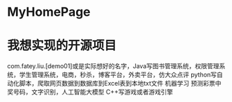 # MyHomePage
# 我想实现的开源项目
com.fatey.liu.[demo01]或是实际想好的名字，Java写图书管理系统，权限管理系统，学生管理系统，电商，秒杀，博客平台，外卖平台，仿大众点评
python写自动化脚本，爬取网页数据到数据库到Excel表到本地txt文件
机器学习 预测彩票中奖号码，文字识别，人工智能大模型
C++写游戏或者游戏引擎
